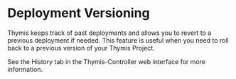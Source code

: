 # Deployment Versioning

Thymis keeps track of past deployments and allows you to revert to a previous deployment if needed.
This feature is useful when you need to roll back to a previous version of your Thymis Project.

See the History tab in the Thymis-Controller web interface for more information.

